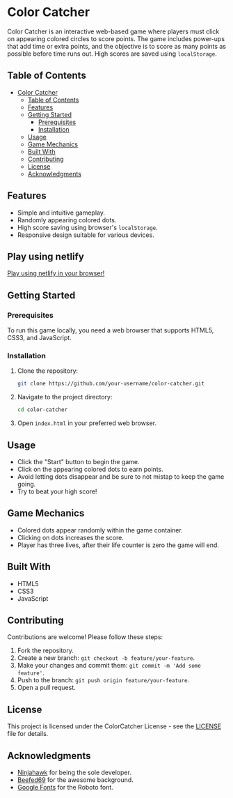 # Color Catcher

Color Catcher is an interactive web-based game where players must click on appearing colored circles to score points. The game includes power-ups that add time or extra points, and the objective is to score as many points as possible before time runs out. High scores are saved using `localStorage`.

## Table of Contents
- [Color Catcher](#color-catcher)
  - [Table of Contents](#table-of-contents)
  - [Features](#features)
  - [Getting Started](#getting-started)
    - [Prerequisites](#prerequisites)
    - [Installation](#installation)
  - [Usage](#usage)
  - [Game Mechanics](#game-mechanics)
  - [Built With](#built-with)
  - [Contributing](#contributing)
  - [License](#license)
  - [Acknowledgments](#acknowledgments)

## Features
- Simple and intuitive gameplay.
- Randomly appearing colored dots.
- High score saving using browser's `localStorage`.
- Responsive design suitable for various devices.

## Play using netlify

[Play using netlify in your browser!](https://666be45b30c6602e6f6b3ab2--calm-paletas-d79b6f.netlify.app/)

## Getting Started

### Prerequisites
To run this game locally, you need a web browser that supports HTML5, CSS3, and JavaScript.

### Installation
1. Clone the repository:
   ```bash
   git clone https://github.com/your-username/color-catcher.git
   ```
2. Navigate to the project directory:
   ```bash
   cd color-catcher
   ```
3. Open `index.html` in your preferred web browser.

## Usage
- Click the "Start" button to begin the game.
- Click on the appearing colored dots to earn points.
- Avoid letting dots disappear and be sure to not mistap to keep the game going.
- Try to beat your high score!

## Game Mechanics
- Colored dots appear randomly within the game container.
- Clicking on dots increases the score.
- Player has three lives, after their life counter is zero the game will end.

## Built With
- HTML5
- CSS3
- JavaScript

## Contributing
Contributions are welcome! Please follow these steps:
1. Fork the repository.
2. Create a new branch: `git checkout -b feature/your-feature`.
3. Make your changes and commit them: `git commit -m 'Add some feature'`.
4. Push to the branch: `git push origin feature/your-feature`.
5. Open a pull request.

## License
This project is licensed under the ColorCatcher License - see the [LICENSE](LICENSE) file for details.

## Acknowledgments
- [Ninjahawk](https://github.com/ninjahawk) for being the sole developer.
- [Beefed69](https://youtu.be/dQw4w9WgXcQ?feature=shared) for the awesome background.
- [Google Fonts](https://fonts.google.com/) for the Roboto font.